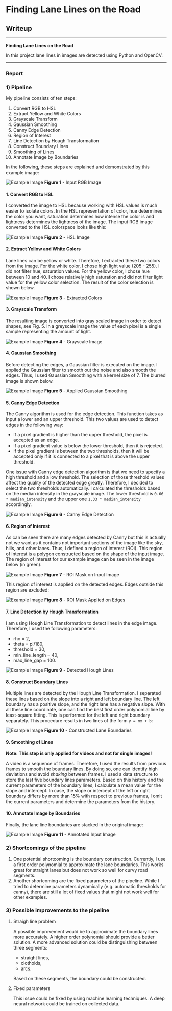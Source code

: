 # **Finding Lane Lines on the Road** 

## Writeup

---

**Finding Lane Lines on the Road**

In this project lane lines in images are detected using Python and OpenCV.

---

### Report

### 1) Pipeline 

My pipeline consists of ten steps:

1. Convert RGB to HSL
2. Extract Yellow and White Colors
3. Grayscale Transform
4. Gaussian Smoothing
5. Canny Edge Detection
6. Region of Interest
7. Line Detection by Hough Transformation
8. Construct Boundary Lines
9. Smoothing of Lines
10. Annotate Image by Boundaries

In the following, these steps are explained and demonstrated by this example image: 

![Example Image](examples/original_image.jpg)
**Figure 1** - Input RGB Image

#### 1. Convert RGB to HSL

I converted the image to HSL because working with HSL values is much easier to isolate colors.
In the HSL representation of color, hue determines the color you want, saturation determines how intense the color is and lightness determines the lightness of the image.
The input RGB image converted to the HSL colorspace looks like this:

![Example Image](examples/hsl.jpg)
**Figure 2** - HSL Image

#### 2. Extract Yellow and White Colors

Lane lines can be yellow or white. Therefore, I extracted these two colors from the image.
For the white color, I chose high light value (205 - 255). I did not filter hue, saturation values.
For the yellow color, I chose hue between 10 and 40. I chose relatively high saturation and did not filter light value for the yellow color selection.
The result of the color selection is shown below.

![Example Image](examples/extracted_colors.jpg)
**Figure 3** - Extracted Colors

#### 3. Grayscale Transform

The resulting image is converted into gray scaled image in order to detect shapes, see Fig. 5. In a greyscale image the value of each pixel is a single sample representing the amount of light.

![Example Image](examples/grayscaled.jpg)
**Figure 4** - Grayscale Image

#### 4. Gaussian Smoothing

Before detecting the edges, a Gaussian filter is executed on the image. I applied the Gaussian filter to smooth out the noise and also smooth the edges.
Thus, I used Gaussian Smoothing with a kernel size of 7. The blurred image is shown below.

![Example Image](examples/gaussian.jpg)
**Figure 5** - Applied Gaussian Smoothing

#### 5. Canny Edge Detection

The Canny algorithm is used for the edge detection. This function takes as input a lower and an upper threshold. This two values are used to detect edges in the following way:
* If a pixel gradient is higher than the upper threshold, the pixel is accepted as an edge.
* If a pixel gradient value is below the lower threshold, then it is rejected. 
* If the pixel gradient is between the two thresholds, then it will be accepted only if it is connected to a pixel that is above the upper threshold.  

One issue with Canny edge detection algorithm is that we need to specify a high threshold and a low threshold. The selection of those threshold values affect the quality of the detected edge greatly.
Therefore, I decided to select the two thresholds automatically. I calculated the thresholds based on the median intensity in the grayscale image. 
The lower threshold is `0.66 * median_intensity` and the upper one `1.33 * median_intensity` accordingly.
                                                                
![Example Image](examples/edges.jpg)
**Figure 6** - Canny Edge Detection

#### 6. Region of Interest

As can be seen there are many edges detected by Canny but this is actually not we want as it contains not important sections of the image like the sky, hills, and other lanes. Thus, I defined a region of interest (ROI). 
This region of interest is a polygon constructed based on the shape of the input image. The region of interest for our example image can be seen in the image below (in green).

![Example Image](examples/roi_mask.jpg)
**Figure 7** - ROI Mask on Input Image

This region of interest is applied on the detected edges. Edges outside this region are excluded:

![Example Image](examples/roi_mask_applied.jpg)
**Figure 8** - ROI Mask Applied on Edges

#### 7. Line Detection by Hough Transformation

I am using Hough Line Transformation to detect lines in the edge image. Therefore, I used the following parameters:

* rho = 2,
* theta = pi/180,
* threshold = 30,
* min_line_length = 40,
* max_line_gap = 100.

![Example Image](examples/hough_lines.jpg)
**Figure 9** - Detected Hough Lines

#### 8. Construct Boundary Lines

Multiple lines are detected by the Hough Line Transformation. I separated these lines based on the slope into a right and left boundary line.
The left boundary has a positive slope, and the right lane has a negative slope. With all these line coordinate, one can find the best first order polynomial line by least-square fitting. This is performed for the left and right boundary separately.
This procedure results in two lines of the form ```y = mx + b```:

![Example Image](examples/lane_boundaries.jpg)
**Figure 10** - Constructed Lane Boundaries

#### 9. Smoothing of Lines

__Note: This step is only applied for videos and not for single images!__

A video is a sequence of frames. Therefore, I used the results from previous frames to smooth the boundary lines. By doing so, one can identify high deviations and avoid _shaking_ between frames.
I used a data structure to store the last five boundary lines parameters. Based on this history and the current parameters of the boundary lines, I calculate a mean value for the slope and intercept.
In case, the slope or intercept of the left or right boundary differs by more than 15% with respect to previous frames, I omit the current parameters and
determine the parameters from the history.

#### 10. Annotate Image by Boundaries

Finally, the lane line boundaries are stacked in the original image:

![Example Image](examples/output.jpg)
**Figure 11** - Annotated Input Image

### 2) Shortcomings of the pipeline


1. One potential shortcoming is the boundary construction. Currently, I use a first order polynomial to approximate the lane boundaries. This works great for straight lanes but does not work so well for curvy road segments.  
2. Another shortcoming are the fixed parameters of the pipeline. While I tried to determine parameters dynamically (e.g. automatic thresholds for canny), there are still a lot of fixed values that might not work well for other examples.

### 3) Possible improvements to the pipeline

1. Straigh line problem

    A possible improvement would be to approximate the boundary lines more accurately. A higher order polynomial should provide a better solution. A more advanced solution could be distinguishing between three segments:

    * straight lines,
    * clothoids,
    * arcs.

    Based on these segments, the boundary could be constructed.

2. Fixed parameters

    This issue could be fixed by using machine learning techniques. A deep neural network could be trained on collected data.